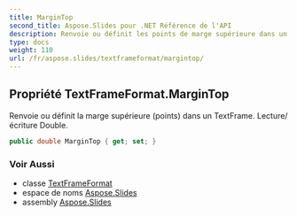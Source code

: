 ```yaml
---  
title: MarginTop
second_title: Aspose.Slides pour .NET Référence de l'API  
description: Renvoie ou définit les points de marge supérieure dans un TextFrame. Lecture/écriture Double.
type: docs  
weight: 110  
url: /fr/aspose.slides/textframeformat/margintop/
---  
```

  
## Propriété TextFrameFormat.MarginTop  
  
Renvoie ou définit la marge supérieure (points) dans un TextFrame. Lecture/écriture Double.  
  
```csharp  
public double MarginTop { get; set; }  
```  
  
### Voir Aussi  
  
* classe [TextFrameFormat](../../textframeformat)  
* espace de noms [Aspose.Slides](../../textframeformat)  
* assembly [Aspose.Slides](../../../)  
  
<!-- NE PAS ÉDITER : généré par xmldocmd pour Aspose.Slides.dll -->  